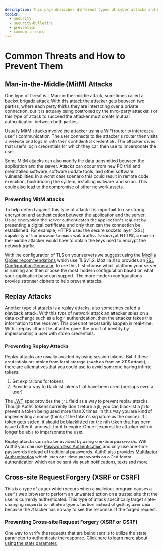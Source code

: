```yaml
---
description: This page describes different types of cyber attacks and what steps can be taken to prevent them.
topics:
  - security
  - security-bulletins
  - prevention
  - common-threats
---
```


# Common Threats and How to Prevent Them

## Man-in-the-Middle (MitM) Attacks

One type of threat is a Man-in-the-middle attack, sometimes called a bucket brigade attack. With this attack the attacker gets between two parties, where each party thinks they are interacting over a private connection, but it is actually being controlled by the third-party attacker. For this type of attack to succeed the attacker must create mutual authentication between both parties.

Usually MitM attacks involve the attacker using a WiFi router to intercept a user's communication. The user connects to the attacker's router then visits a website and logs in with their confidential credentials. The attacker saves that user's login credentials for which they can then use to impersonate the user.

Some MitM attacks can also modify the data transmitted between the application and the server. Attacks can occur from new PC trial and preinstalled software, software update tools, and other software vulnerabilities. In a worst case scenario this could result in remote code execution, backdooring the system, installing malware, and so on. This could also lead to the compromise of other network assets.

### Preventing MitM attacks

To help defend against this type of attack it is important to use strong encryption and authentication between the application and the server. Using encryption the server authenticates the application's request by presenting a digital certificate, and only then can the connection be established.  For example, HTTPS uses the secure sockets layer (SSL) capability of the browser to mask web traffic. To decrypt HTTPS, a man-in-the-middle attacker would have to obtain the keys used to encrypt the network traffic.

With the configuration of TLS on your servers we suggest using the [Mozilla OpSec recommendations](https://wiki.mozilla.org/Security/Server_Side_TLS) which use TLSv1.2. Mozilla also provides an [SSL Configuration Generator](https://mozilla.github.io/server-side-tls/ssl-config-generator/), to use this first choose which platform your server is running and then choose the most modern configuration based on what your application base can support. The more modern configurations provide stronger ciphers to help prevent attacks.

## Replay Attacks

Another type of attacks is a replay attacks, also sometimes called a playback attack. With this type of network attack an attacker spies on a data exchange such as a login authentication, then the attacker takes this information to the receiver. This does not necessarily happen in real-time. With a replay attack the attacker gives the proof of identity by impersonating a user with stolen credentials.

### Preventing Replay Attacks

Replay attacks are usually avoided by using session tokens. But if these credentials are stolen from local storage (such as from an XSS attack), there are alternatives that you could use to avoid someone having infinite tokens:

1. Set expirations for tokens
2. Provide a way to blacklist tokens that have been used (perhaps even a user)

The [JWT](/jwt) spec provides the `jti` field as a way to prevent replay attacks. Though Auth0 tokens currently don't return a jti, you can blacklist a jti to prevent a token being used more than X times. In this way you are kind of implementing a nonce (think of the token's signature as the nonce). If a token gets stolen, it should be blacklisted (or the nth token that has been issued after it) and wait for it to expire. Once it expires the attacker will no longer be able to impersonate the user.

Replay attacks can also be avoided by using one-time passwords. With Auth0 you can use [Passwordless Authentication](/passwordless) and only use one-time passwords instead of traditional passwords. Auth0 also provides [Multifactor Authentication](multifactor-authentication) which uses one-time passwords as a 2nd factor authentication which can be sent via push notifications, texts and more.

## Cross-site Request Forgery (XSRF or CSRF)

This is a type of attack which occurs when a malicious program causes a user's web browser to perform an unwanted action on a trusted site that the user is currently authenticated. This type of attack specifically target state-changing requests to initiate a type of action instead of getting user data because the attacker has no way to see the response of the forged request.

### Preventing Cross-site Request Forgery (XSRF or CSRF)

One way to verify the requests that are being sent is to utilize the state parameter to authenticate the response. [Click here to learn more about using the state parameter.](/protocols/oauth-state)

